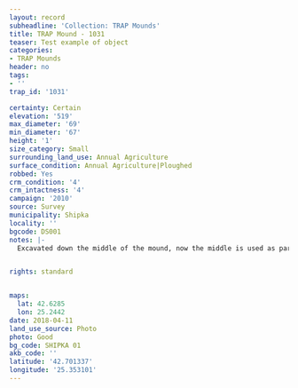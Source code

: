 ```yaml
---
layout: record
subheadline: 'Collection: TRAP Mounds'
title: TRAP Mound - 1031
teaser: Test example of object
categories:
- TRAP Mounds
header: no
tags:
- ''
trap_id: '1031'

certainty: Certain
elevation: '519'
max_diameter: '69'
min_diameter: '67'
height: '1'
size_category: Small
surrounding_land_use: Annual Agriculture
surface_condition: Annual Agriculture|Ploughed
robbed: Yes
crm_condition: '4'
crm_intactness: '4'
campaign: '2010'
source: Survey
municipality: Shipka
locality: ''
bgcode: DS001
notes: |-
  Excavated down the middle of the mound, now the middle is used as part of the field; was it done by TEMP (Kitov, Thracian Expedition for Tumular Investigations).


rights: standard


maps:
  lat: 42.6285
  lon: 25.2442
date: 2018-04-11
land_use_source: Photo
photo: Good
bg_code: SHIPKA 01
akb_code: ''
latitude: '42.701337'
longitude: '25.353101'
---
```

